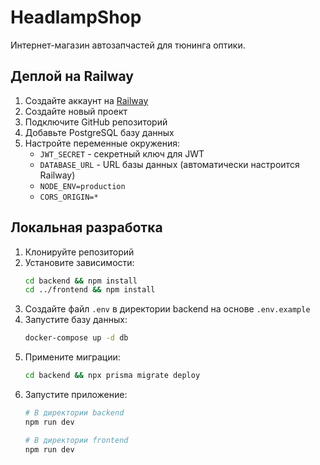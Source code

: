 # HeadlampShop

Интернет-магазин автозапчастей для тюнинга оптики.

## Деплой на Railway

1. Создайте аккаунт на [Railway](https://railway.app)
2. Создайте новый проект
3. Подключите GitHub репозиторий
4. Добавьте PostgreSQL базу данных
5. Настройте переменные окружения:
   - `JWT_SECRET` - секретный ключ для JWT
   - `DATABASE_URL` - URL базы данных (автоматически настроится Railway)
   - `NODE_ENV=production`
   - `CORS_ORIGIN=*`

## Локальная разработка

1. Клонируйте репозиторий
2. Установите зависимости:
   ```bash
   cd backend && npm install
   cd ../frontend && npm install
   ```
3. Создайте файл `.env` в директории backend на основе `.env.example`
4. Запустите базу данных:
   ```bash
   docker-compose up -d db
   ```
5. Примените миграции:
   ```bash
   cd backend && npx prisma migrate deploy
   ```
6. Запустите приложение:
   ```bash
   # В директории backend
   npm run dev
   
   # В директории frontend
   npm run dev
   ``` 
